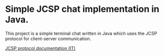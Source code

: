 # Simple JCSP chat implementation in Java.
This project is a simple terminal chat written in Java which uses the JCSP protocol
for client-server communication.

[JCSP protocol documentation (IT)](jcsp.pdf)
